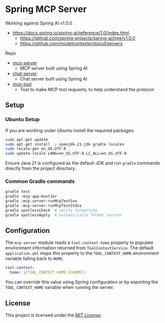 
# Spring MCP Server

Working against Spring AI v1.0.0

- https://docs.spring.io/spring-ai/reference/1.0/index.html
  - https://github.com/spring-projects/spring-ai/tree/v1.0.0
  - https://github.com/modelcontextprotocol/servers

Repo
- [mcp-server](./mcp-server)
  - MCP server built using Spring AI
- [chat-server](./chat-server)
  - Chat server built using Spring AI
- [mcp-tool](./mcp-tool)
  - Tool to make MCP tool requests, to help understand the protocol

## Setup

### Ubuntu Setup

If you are working under Ubuntu install the required packages:

```bash
sudo apt-get update
sudo apt-get install -y openjdk-21-jdk gradle locales
sudo locale-gen en_US.UTF-8
sudo update-locale LANG=en_US.UTF-8 LC_ALL=en_US.UTF-8
```

Ensure Java 21 is configured as the default JDK and run `gradle` commands directly from the project directory.

### Common Gradle commands

```bash
gradle test
gradle :mcp-app:bootJar
gradle :mcp-server:runMcpTestSse
gradle :mcp-server:runMcpTestStdio
gradle spotlessCheck  # verify formatting
gradle spotlessApply  # automatically format sources
```

## Configuration

The `mcp-server` module reads a `tool-context.home` property to populate
environment information returned from `ToolContextService`. The default
`application.yml` maps this property to the `TOOL_CONTEXT_HOME` environment
variable falling back to `HOME`:

```yaml
tool-context:
  home: ${TOOL_CONTEXT_HOME:${HOME}}
```

You can override this value using Spring configuration or by exporting the
`TOOL_CONTEXT_HOME` variable when running the server.

## License

This project is licensed under the [MIT License](./LICENSE).

